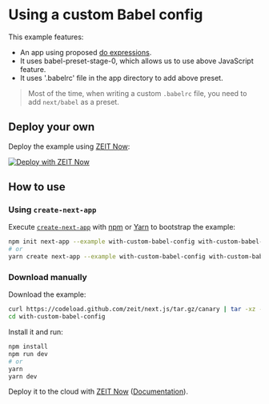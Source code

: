 # Using a custom Babel config

This example features:

- An app using proposed [do expressions](https://babeljs.io/docs/plugins/transform-do-expressions/).
- It uses babel-preset-stage-0, which allows us to use above JavaScript feature.
- It uses '.babelrc' file in the app directory to add above preset.

> Most of the time, when writing a custom `.babelrc` file, you need to add `next/babel` as a preset.

## Deploy your own

Deploy the example using [ZEIT Now](https://zeit.co/now):

[![Deploy with ZEIT Now](https://zeit.co/button)](https://zeit.co/new/project?template=https://github.com/zeit/next.js/tree/canary/examples/with-custom-babel-config)

## How to use

### Using `create-next-app`

Execute [`create-next-app`](https://github.com/zeit/next.js/tree/canary/packages/create-next-app) with [npm](https://docs.npmjs.com/cli/init) or [Yarn](https://yarnpkg.com/lang/en/docs/cli/create/) to bootstrap the example:

```bash
npm init next-app --example with-custom-babel-config with-custom-babel-config-app
# or
yarn create next-app --example with-custom-babel-config with-custom-babel-config-app
```

### Download manually

Download the example:

```bash
curl https://codeload.github.com/zeit/next.js/tar.gz/canary | tar -xz --strip=2 next.js-canary/examples/with-custom-babel-config
cd with-custom-babel-config
```

Install it and run:

```bash
npm install
npm run dev
# or
yarn
yarn dev
```

Deploy it to the cloud with [ZEIT Now](https://zeit.co/new?filter=next.js&utm_source=github&utm_medium=readme&utm_campaign=next-example) ([Documentation](https://nextjs.org/docs/deployment)).
